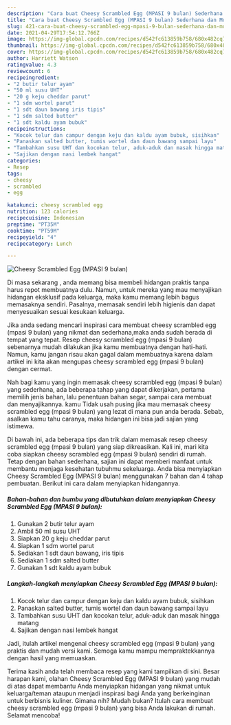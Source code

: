 ```yaml
---
description: "Cara buat Cheesy Scrambled Egg (MPASI 9 bulan) Sederhana dan Mudah Dibuat"
title: "Cara buat Cheesy Scrambled Egg (MPASI 9 bulan) Sederhana dan Mudah Dibuat"
slug: 421-cara-buat-cheesy-scrambled-egg-mpasi-9-bulan-sederhana-dan-mudah-dibuat
date: 2021-04-29T17:54:12.766Z
image: https://img-global.cpcdn.com/recipes/d542fc613859b758/680x482cq70/cheesy-scrambled-egg-mpasi-9-bulan-foto-resep-utama.jpg
thumbnail: https://img-global.cpcdn.com/recipes/d542fc613859b758/680x482cq70/cheesy-scrambled-egg-mpasi-9-bulan-foto-resep-utama.jpg
cover: https://img-global.cpcdn.com/recipes/d542fc613859b758/680x482cq70/cheesy-scrambled-egg-mpasi-9-bulan-foto-resep-utama.jpg
author: Harriett Watson
ratingvalue: 4.3
reviewcount: 6
recipeingredient:
- "2 butir telur ayam"
- "50 ml susu UHT"
- "20 g keju cheddar parut"
- "1 sdm wortel parut"
- "1 sdt daun bawang iris tipis"
- "1 sdm salted butter"
- "1 sdt kaldu ayam bubuk"
recipeinstructions:
- "Kocok telur dan campur dengan keju dan kaldu ayam bubuk, sisihkan"
- "Panaskan salted butter, tumis wortel dan daun bawang sampai layu"
- "Tambahkan susu UHT dan kocokan telur, aduk-aduk dan masak hingga matang"
- "Sajikan dengan nasi lembek hangat"
categories:
- Resep
tags:
- cheesy
- scrambled
- egg

katakunci: cheesy scrambled egg 
nutrition: 123 calories
recipecuisine: Indonesian
preptime: "PT35M"
cooktime: "PT59M"
recipeyield: "4"
recipecategory: Lunch

---
```



![Cheesy Scrambled Egg (MPASI 9 bulan)](https://img-global.cpcdn.com/recipes/d542fc613859b758/680x482cq70/cheesy-scrambled-egg-mpasi-9-bulan-foto-resep-utama.jpg)

Di masa  sekarang , anda memang bisa membeli hidangan praktis tanpa harus repot membuatnya dulu. Namun, untuk mereka yang mau menyajikan hidangan eksklusif pada keluarga, maka kamu memang lebih bagus memasaknya sendiri. Pasalnya, memasak sendiri lebih higienis dan dapat menyesuaikan sesuai kesukaan keluarga.

Jika anda sedang mencari inspirasi cara membuat cheesy scrambled egg (mpasi 9 bulan) yang nikmat dan sederhana,maka anda sudah berada di tempat yang tepat. Resep cheesy scrambled egg (mpasi 9 bulan)  sebenarnya mudah dilakukan jika kamu membuatnya dengan hati-hati. Namun, kamu jangan risau akan gagal dalam membuatnya 
karena dalam artikel ini kita akan mengupas cheesy scrambled egg (mpasi 9 bulan) dengan cermat.  



Nah bagi kamu yang ingin memasak cheesy scrambled egg (mpasi 9 bulan) yang sederhana, ada beberapa tahap yang dapat dikerjakan, pertama memilih jenis bahan, lalu penentuan bahan segar, sampai cara membuat dan menyajikannya. kamu Tidak usah pusing jika mau memasak cheesy scrambled egg (mpasi 9 bulan) yang lezat di mana pun anda berada. Sebab, asalkan kamu  tahu caranya, maka hidangan ini bisa jadi sajian yang istimewa.

Di bawah ini, ada beberapa tips dan trik dalam memasak resep cheesy scrambled egg (mpasi 9 bulan) yang siap dikreasikan. Kali ini, mari kita coba siapkan cheesy scrambled egg (mpasi 9 bulan) sendiri di rumah. Tetap dengan bahan sederhana, sajian ini dapat memberi manfaat untuk membantu menjaga kesehatan tubuhmu sekeluarga. Anda bisa menyiapkan Cheesy Scrambled Egg (MPASI 9 bulan) menggunakan 7 bahan dan 4 tahap pembuatan. Berikut ini cara dalam menyiapkan hidangannya.

<!--inarticleads1-->

##### Bahan-bahan dan bumbu yang dibutuhkan dalam menyiapkan Cheesy Scrambled Egg (MPASI 9 bulan):

1. Gunakan 2 butir telur ayam
1. Ambil 50 ml susu UHT
1. Siapkan 20 g keju cheddar parut
1. Siapkan 1 sdm wortel parut
1. Sediakan 1 sdt daun bawang, iris tipis
1. Sediakan 1 sdm salted butter
1. Gunakan 1 sdt kaldu ayam bubuk




<!--inarticleads2-->

##### Langkah-langkah menyiapkan Cheesy Scrambled Egg (MPASI 9 bulan):

1. Kocok telur dan campur dengan keju dan kaldu ayam bubuk, sisihkan
1. Panaskan salted butter, tumis wortel dan daun bawang sampai layu
1. Tambahkan susu UHT dan kocokan telur, aduk-aduk dan masak hingga matang
1. Sajikan dengan nasi lembek hangat




Jadi, itulah artikel mengenai  cheesy scrambled egg (mpasi 9 bulan)  yang praktis dan mudah versi kami. Semoga kamu mampu mempraktekkannya dengan hasil yang memuaskan. 

Terima kasih anda telah membaca resep yang kami tampilkan di sini. Besar harapan kami, olahan  Cheesy Scrambled Egg (MPASI 9 bulan) yang mudah di atas dapat membantu Anda menyiapkan hidangan yang nikmat untuk keluarga/teman ataupun menjadi inspirasi bagi Anda yang berkeinginan untuk berbisnis kuliner. Gimana nih? Mudah bukan? Itulah cara membuat cheesy scrambled egg (mpasi 9 bulan) yang bisa Anda lakukan di rumah. Selamat mencoba!

